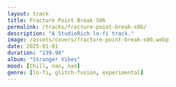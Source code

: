 ```yaml
---
layout: track
title: Fracture Point Break S06
permalink: /tracks/fracture-point-break-s06/
description: "A StudioRich lo-fi track."
image: /assets/covers/fracture-point-break-s06.webp
date: 2025-01-01
duration: "139.98"
album: "Stranger Vibes"
mood: [Chill, nan, nan]
genre: [lo-fi, glitch-fusion, experimental]
---
```

